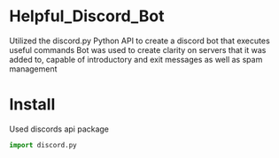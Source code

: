 # Helpful_Discord_Bot
Utilized the discord.py Python API to create a discord bot that executes useful commands 
Bot was used to create clarity on servers that it was added to, capable of introductory and exit messages as well as spam management

# Install
Used discords api package

```python
import discord.py
```



